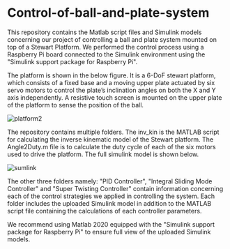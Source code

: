 # Control-of-ball-and-plate-system
This repository contains the Matlab script files and Simulink models concerning our project of controlling a ball and plate system mounted on top of a Stewart Platform. We performed the control process using a Raspberry Pi board connected to the Simulink environment using the "Simulink support package for Raspberry Pi".

The platform is shown in the below figure. It is a 6-DoF stewart platform, which consists of a fixed base and a moving upper plate actuated by six servo motors to control the plate’s inclination angles on both the X and Y axis independently.  A resistive touch screen is mounted on the upper plate of the platform to sense the position of the ball.

![platform2](https://github.com/Ali-Alabbas/Ball-and-plate-Balancing/assets/127343500/526c6ab2-5e6f-408d-a69a-713cd6e4317e)


The repository contains multiple folders. The inv_kin is the MATLAB script  for calculating the inverse kinematic model of the Stewart platform. The Angle2Duty.m file is to calculate the duty cycle of each of the six motors used to drive the platform.
The full simulink model is shown below.

![sumlink](https://github.com/Ali-Alabbas/Ball-and-plate-Balancing/assets/127343500/b3de0401-2a7b-4430-b898-b68a909b6701)

The other three folders namely: "PID Controller", "Integral Sliding Mode Controller" and "Super Twisting Controller" contain information concerning each of the control strategies we applied in controlling the system. Each folder includes the uploaded Simulink model in addition to the MATLAB script file containing the calculations of each controller parameters.

We recommend using Matlab 2020 equipped with the "Simulink support package for Raspberry Pi" to ensure full view of the uploaded Simulink models. 
